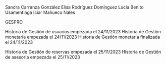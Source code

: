 Sandra Carranza González
Elisa Rodríguez Domínguez
Lucia Benito Usamentiaga
Iciar Mañueco Nales 

GESPRO

Historia de Gestión de usuarios empezada el 24/11/2023
Historia de Gestión monetaria empezada el 24/11/2023 Historia de Gestión monetaria finalizada el 24/11/2023

Historia de Gestión de reservas empezada el 25/11/2023
Historia de Gestión de asesoria empezada el 25/11/2023


